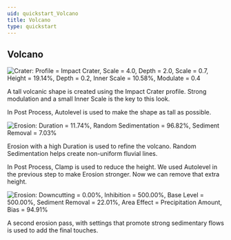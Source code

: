 ```yaml
---
uid: quickstart_Volcano
title: Volcano
type: quickstart
---
```



## Volcano



![Crater: Profile = Impact Crater, Scale = 4.0, Depth = 2.0, Scale = 0.7, Height = 19.14%, Depth = 0.2, Inner Scale = 10.58%, Modulate = 0.4](/images/quickstarts/Volcano/f7be0e50-6d26-4fee-9dee-61d22da4c0e4.png)


A tall volcanic shape is created using the Impact Crater profile. Strong modulation and a small Inner Scale is the key to this look.

In Post Process, Autolevel is used to make the shape as tall as possible.

![Erosion: Duration = 11.74%, Random Sedimentation = 96.82%, Sediment Removal = 7.03%](/images/quickstarts/Volcano/f6afdc97-4ea2-4a81-860c-549b77f1d13e.png)


Erosion with a high Duration is used to refine the volcano. Random Sedimentation helps create non-uniform fluvial lines.

In Post Process, Clamp is used to reduce the height. We used Autolevel in the previous step to make Erosion stronger. Now we can remove that extra height.

![Erosion: Downcutting = 0.00%, Inhibition = 500.00%, Base Level = 500.00%, Sediment Removal = 22.01%, Area Effect = Precipitation Amount, Bias = 94.91%](/images/quickstarts/Volcano/ae1c9fd1-e7c9-4293-bed2-95cd8756a94b.png)


A second erosion pass, with settings that promote strong sedimentary flows is used to add the final touches.
